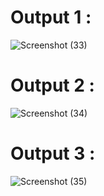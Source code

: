 # Output 1 :

![Screenshot (33)](https://github.com/user-attachments/assets/9c949568-1982-45ba-b20f-139fb3dce0ba)

# Output 2 :

![Screenshot (34)](https://github.com/user-attachments/assets/b80d3791-8acc-4370-958e-ee89d3c365d0)

# Output 3 :

![Screenshot (35)](https://github.com/user-attachments/assets/bc0772d3-9040-4f0e-bb2d-2d90d846b89a)
